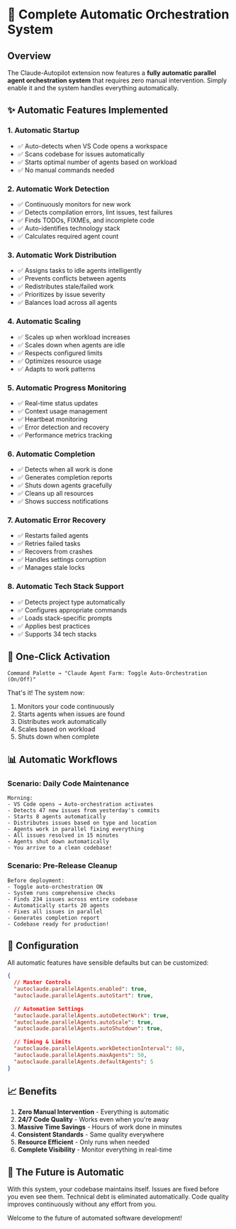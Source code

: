 # 🤖 Complete Automatic Orchestration System

## Overview

The Claude-Autopilot extension now features a **fully automatic parallel agent orchestration system** that requires zero manual intervention. Simply enable it and the system handles everything automatically.

## ✨ Automatic Features Implemented

### 1. **Automatic Startup**
- ✅ Auto-detects when VS Code opens a workspace
- ✅ Scans codebase for issues automatically
- ✅ Starts optimal number of agents based on workload
- ✅ No manual commands needed

### 2. **Automatic Work Detection**
- ✅ Continuously monitors for new work
- ✅ Detects compilation errors, lint issues, test failures
- ✅ Finds TODOs, FIXMEs, and incomplete code
- ✅ Auto-identifies technology stack
- ✅ Calculates required agent count

### 3. **Automatic Work Distribution**
- ✅ Assigns tasks to idle agents intelligently
- ✅ Prevents conflicts between agents
- ✅ Redistributes stale/failed work
- ✅ Prioritizes by issue severity
- ✅ Balances load across all agents

### 4. **Automatic Scaling**
- ✅ Scales up when workload increases
- ✅ Scales down when agents are idle
- ✅ Respects configured limits
- ✅ Optimizes resource usage
- ✅ Adapts to work patterns

### 5. **Automatic Progress Monitoring**
- ✅ Real-time status updates
- ✅ Context usage management
- ✅ Heartbeat monitoring
- ✅ Error detection and recovery
- ✅ Performance metrics tracking

### 6. **Automatic Completion**
- ✅ Detects when all work is done
- ✅ Generates completion reports
- ✅ Shuts down agents gracefully
- ✅ Cleans up all resources
- ✅ Shows success notifications

### 7. **Automatic Error Recovery**
- ✅ Restarts failed agents
- ✅ Retries failed tasks
- ✅ Recovers from crashes
- ✅ Handles settings corruption
- ✅ Manages stale locks

### 8. **Automatic Tech Stack Support**
- ✅ Detects project type automatically
- ✅ Configures appropriate commands
- ✅ Loads stack-specific prompts
- ✅ Applies best practices
- ✅ Supports 34 tech stacks

## 🚀 One-Click Activation

```
Command Palette → "Claude Agent Farm: Toggle Auto-Orchestration (On/Off)"
```

That's it! The system now:
1. Monitors your code continuously
2. Starts agents when issues are found
3. Distributes work automatically
4. Scales based on workload
5. Shuts down when complete

## 📊 Automatic Workflows

### Scenario: Daily Code Maintenance
```
Morning:
- VS Code opens → Auto-orchestration activates
- Detects 47 new issues from yesterday's commits
- Starts 8 agents automatically
- Distributes issues based on type and location
- Agents work in parallel fixing everything
- All issues resolved in 15 minutes
- Agents shut down automatically
- You arrive to a clean codebase!
```

### Scenario: Pre-Release Cleanup
```
Before deployment:
- Toggle auto-orchestration ON
- System runs comprehensive checks
- Finds 234 issues across entire codebase
- Automatically starts 20 agents
- Fixes all issues in parallel
- Generates completion report
- Codebase ready for production!
```

## 🎯 Configuration

All automatic features have sensible defaults but can be customized:

```json
{
  // Master Controls
  "autoclaude.parallelAgents.enabled": true,
  "autoclaude.parallelAgents.autoStart": true,
  
  // Automation Settings
  "autoclaude.parallelAgents.autoDetectWork": true,
  "autoclaude.parallelAgents.autoScale": true,
  "autoclaude.parallelAgents.autoShutdown": true,
  
  // Timing & Limits
  "autoclaude.parallelAgents.workDetectionInterval": 60,
  "autoclaude.parallelAgents.maxAgents": 50,
  "autoclaude.parallelAgents.defaultAgents": 5
}
```

## 📈 Benefits

1. **Zero Manual Intervention** - Everything is automatic
2. **24/7 Code Quality** - Works even when you're away
3. **Massive Time Savings** - Hours of work done in minutes
4. **Consistent Standards** - Same quality everywhere
5. **Resource Efficient** - Only runs when needed
6. **Complete Visibility** - Monitor everything in real-time

## 🔮 The Future is Automatic

With this system, your codebase maintains itself. Issues are fixed before you even see them. Technical debt is eliminated automatically. Code quality improves continuously without any effort from you.

Welcome to the future of automated software development!